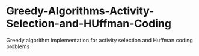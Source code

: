 # Greedy-Algorithms-Activity-Selection-and-HUffman-Coding
Greedy algorithm implementation for activity selection and Huffman coding problems
